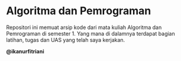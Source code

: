 # Algoritma dan Pemrograman
Repositori ini memuat arsip kode dari mata kuliah Algoritma dan Pemrograman di semester 1. Yang mana di dalamnya terdapat bagian latihan, tugas dan UAS yang telah saya kerjakan.

**@ikanurfitriani**
